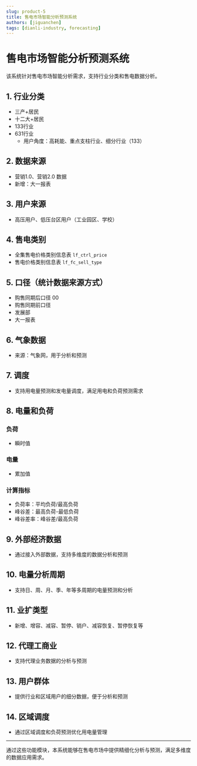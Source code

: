 ```yaml
---
slug: product-5
title: 售电市场智能分析预测系统
authors: [jiguanchen]
tags: [dianli-industry, forecasting]
---
```


# 售电市场智能分析预测系统

该系统针对售电市场智能分析需求，支持行业分类和售电数据分析。

## 1. 行业分类
- 三产+居民
- 十二大+居民
- 133行业
- 631行业
  - 用户角度：高耗能、重点支柱行业、细分行业（133）

## 2. 数据来源
- 营销1.0、营销2.0 数据
- 新增：大一报表

## 3. 用户来源
- 高压用户、低压台区用户（工业园区、学校）

## 4. 售电类别
- 全集售电价格类别信息表 `lf_ctrl_price`
- 售电价格类别信息表 `lf_fc_sell_type`

## 5. 口径（统计数据来源方式）
- 购售同期后口径 00
- 购售同期前口径
- 发展部
- 大一报表

## 6. 气象数据
- 来源：气象网，用于分析和预测

## 7. 调度
- 支持用电量预测和发电量调度，满足用电和负荷预测需求

## 8. 电量和负荷

### 负荷
- 瞬时值

### 电量
- 累加值

### 计算指标
- 负荷率：平均负荷/最高负荷
- 峰谷差：最高负荷-最低负荷
- 峰谷差率：峰谷差/最高负荷

## 9. 外部经济数据
- 通过接入外部数据，支持多维度的数据分析和预测

## 10. 电量分析周期
- 支持日、周、月、季、年等多周期的电量预测和分析

## 11. 业扩类型
- 新增、增容、减容、暂停、销户、减容恢复、暂停恢复等

## 12. 代理工商业
- 支持代理业务数据的分析与预测

## 13. 用户群体
- 提供行业和区域用户的细分数据，便于分析和预测

## 14. 区域调度
- 通过区域调度和负荷预测优化用电量管理

---

通过这些功能模块，本系统能够在售电市场中提供精细化分析与预测，满足多维度的数据应用需求。